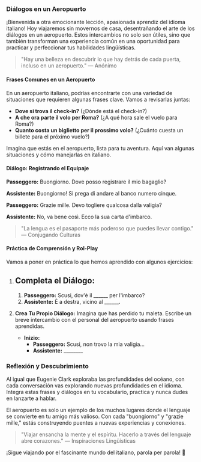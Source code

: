 ### Diálogos en un Aeropuerto

¡Bienvenida a otra emocionante lección, apasionada aprendiz del idioma italiano! Hoy viajaremos sin movernos de casa, desentrañando el arte de los diálogos en un aeropuerto. Estos intercambios no solo son útiles, sino que también transforman una experiencia común en una oportunidad para practicar y perfeccionar tus habilidades lingüísticas.

> "Hay una belleza en descubrir lo que hay detrás de cada puerta, incluso en un aeropuerto." — Anónimo

#### Frases Comunes en un Aeropuerto

En un aeropuerto italiano, podrías encontrarte con una variedad de situaciones que requieren algunas frases clave. Vamos a revisarlas juntas:

- **Dove si trova il check-in?** (¿Dónde está el check-in?)
- **A che ora parte il volo per Roma?** (¿A qué hora sale el vuelo para Roma?)
- **Quanto costa un biglietto per il prossimo volo?** (¿Cuánto cuesta un billete para el próximo vuelo?)

Imagina que estás en el aeropuerto, lista para tu aventura. Aquí van algunas situaciones y cómo manejarlas en italiano.

#### Diálogo: Registrando el Equipaje

**Passeggero:** Buongiorno. Dove posso registrare il mio bagaglio?

**Assistente:** Buongiorno! Si prega di andare al banco numero cinque.

**Passeggero:** Grazie mille. Devo togliere qualcosa dalla valigia?

**Assistente:** No, va bene così. Ecco la sua carta d'imbarco.

> "La lengua es el pasaporte más poderoso que puedes llevar contigo." — Conjugando Culturas

#### Práctica de Comprensión y Rol-Play

Vamos a poner en práctica lo que hemos aprendido con algunos ejercicios:

1. **Completa el Diálogo:**
   - 
     1. **Passeggero:** Scusi, dov'è il ______ per l'imbarco?
     2. **Assistente:** È a destra, vicino al ______.

2. **Crea Tu Propio Diálogo:** Imagina que has perdido tu maleta. Escribe un breve intercambio con el personal del aeropuerto usando frases aprendidas.

   - **Inizio:**
     - **Passeggero:** Scusi, non trovo la mia valigia...
     - **Assistente:** ________

### Reflexión y Descubrimiento

Al igual que Eugenie Clark exploraba las profundidades del océano, con cada conversación vas explorando nuevas profundidades en el idioma. Integra estas frases y diálogos en tu vocabulario, practica y nunca dudes en lanzarte a hablar.

El aeropuerto es solo un ejemplo de los muchos lugares donde el lenguaje se convierte en tu amigo más valioso. Con cada "buongiorno" y "grazie mille," estás construyendo puentes a nuevas experiencias y conexiones.

> "Viajar ensancha la mente y el espíritu. Hacerlo a través del lenguaje abre corazones." — Inspiraciones Lingüísticas

¡Sigue viajando por el fascinante mundo del italiano, parola per parola! 🚀
